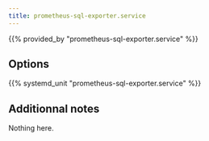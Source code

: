 ```yaml
---
title: prometheus-sql-exporter.service
---
```


{{% provided_by "prometheus-sql-exporter.service" %}}

## Options

{{% systemd_unit "prometheus-sql-exporter.service" %}}

## Additionnal notes

Nothing here.
